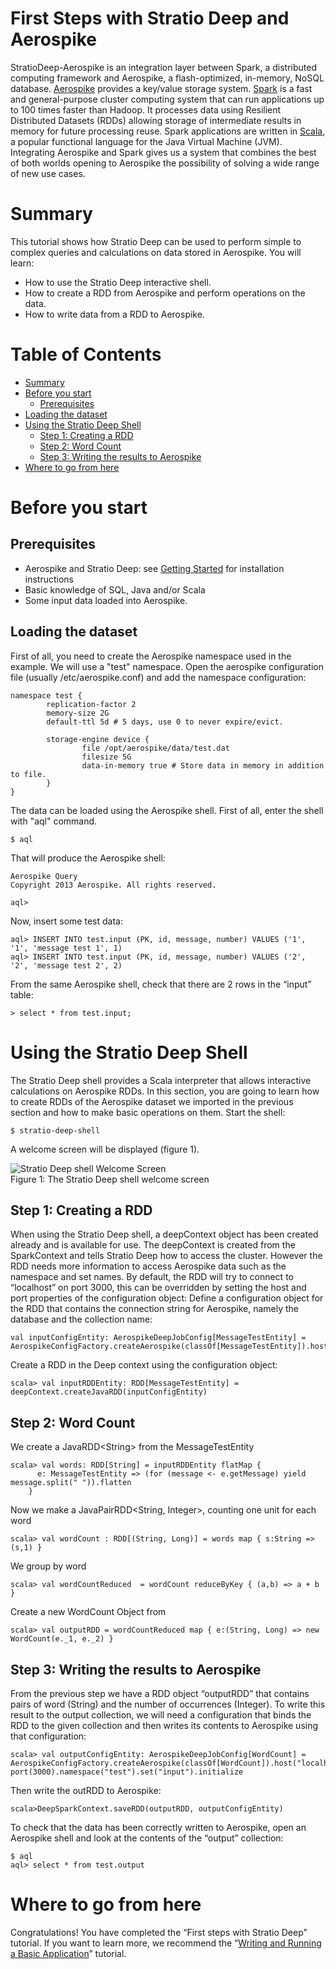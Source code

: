 First Steps with Stratio Deep and Aerospike
===========================================

StratioDeep-Aerospike is an integration layer between Spark, a distributed computing framework and Aerospike, 
a flash-optimized, in-memory, NoSQL database. [Aerospike](http://www.aerospike.com/ "Aerospike website") provides a key/value storage system. [Spark](http://spark.incubator.apache.org/ "Spark website") 
is a 
fast and general-purpose cluster computing system that can run applications up to 100 times faster than Hadoop. 
It processes data using Resilient Distributed Datasets (RDDs) allowing storage of intermediate results in memory 
for future processing reuse. Spark applications are written in 
[Scala](http://www.scala-lang.org/ "The Scala programming language site"), a popular functional language for 
the Java Virtual Machine (JVM). Integrating Aerospike and Spark gives us a system that combines the best of both 
worlds opening to Aerospike the possibility of solving a wide range of new use cases.

Summary
=======

This tutorial shows how Stratio Deep can be used to perform simple to complex queries and calculations on data 
stored in Aerospike. You will learn:

-   How to use the Stratio Deep interactive shell.
-   How to create a RDD from Aerospike and perform operations on the data.
-   How to write data from a RDD to Aerospike.

Table of Contents
=================

-   [Summary](#summary)
-   [Before you start](#before-you-start)
    -   [Prerequisites](#prerequisites)
-   [Loading the dataset](#loading-the-dataset)
-   [Using the Stratio Deep Shell](#using-the-stratio-deep-shell)
    -   [Step 1: Creating a RDD](#step-1-creating-a-rdd)
    -   [Step 2: Word Count](#step-2-word-count)
    -   [Step 3: Writing the results to Aerospike](#step-3-writing-the-results-to-aerospike)
-   [Where to go from here](#where-to-go-from-here)

Before you start
================

Prerequisites
-------------

-   Aerospike and Stratio Deep: see [Getting Started](/getting-started.md "Getting Started") for installation instructions
-   Basic knowledge of SQL, Java and/or Scala
-	Some input data loaded into Aerospike.

Loading the dataset
-------------------

First of all, you need to create the Aerospike namespace used in the example. We will use a "test" namespace. Open the
aerospike configuration file (usually /etc/aerospike.conf) and add the namespace configuration:

```shell-session
namespace test {
        replication-factor 2
        memory-size 2G
        default-ttl 5d # 5 days, use 0 to never expire/evict.

        storage-engine device {
                file /opt/aerospike/data/test.dat
                filesize 5G
                data-in-memory true # Store data in memory in addition to file.
        }
}
```

The data can be loaded using the Aerospike shell. First of all, enter the shell with "aql" command.

```shell-session
$ aql
```

That will produce the Aerospike shell:

```shell-session
Aerospike Query
Copyright 2013 Aerospike. All rights reserved.

aql>
```

Now, insert some test data:

```shell-session
aql> INSERT INTO test.input (PK, id, message, number) VALUES ('1', '1', 'message test 1', 1)
aql> INSERT INTO test.input (PK, id, message, number) VALUES ('2', '2', 'message test 2', 2)
```

From the same Aerospike shell, check that there are 2 rows in the “input” table:

```shell-session
> select * from test.input;
```

Using the Stratio Deep Shell
============================

The Stratio Deep shell provides a Scala interpreter that allows interactive calculations on Aerospike RDDs. In 
this section, you are going to learn how to create RDDs of the Aerospike dataset we imported in the previous 
section and how to make basic operations on them. Start the shell:

```shell-session
$ stratio-deep-shell
```

A welcome screen will be displayed (figure 1).

![Stratio Deep shell Welcome Screen](http://www.openstratio.org/wp-content/uploads/2014/01/stratio-deep-shell-WelcomeScreen.png)  
Figure 1: The Stratio Deep shell welcome screen

Step 1: Creating a RDD
----------------------

When using the Stratio Deep shell, a deepContext object has been created already and is available for use.
The deepContext is created from the SparkContext and tells Stratio Deep how to access the cluster. However
the RDD needs more information to access Aerospike data such as the namespace and set names. By default,
the RDD will try to connect to “localhost” on port 3000, this can be overridden by setting the host and
port properties of the configuration object: Define a configuration object for the RDD that contains the
connection string for Aerospike, namely the database and the collection name:

```shell-session
val inputConfigEntity: AerospikeDeepJobConfig[MessageTestEntity] = 
AerospikeConfigFactory.createAerospike(classOf[MessageTestEntity]).host("localhost").port(3000).namespace("test").set("input").initialize
```

Create a RDD in the Deep context using the configuration object:

```shell-session
scala> val inputRDDEntity: RDD[MessageTestEntity] = deepContext.createJavaRDD(inputConfigEntity)
```

Step 2: Word Count
------------------

We create a JavaRDD&lt;String> from the MessageTestEntity

```shell-session
scala> val words: RDD[String] = inputRDDEntity flatMap {
      e: MessageTestEntity => (for (message <- e.getMessage) yield message.split(" ")).flatten
    }
```

Now we make a JavaPairRDD&lt;String, Integer>, counting one unit for each word

```shell-session
scala> val wordCount : RDD[(String, Long)] = words map { s:String => (s,1) }
```

We group by word

```shell-session
scala> val wordCountReduced  = wordCount reduceByKey { (a,b) => a + b }
```

Create a new WordCount Object from

```shell-session
scala> val outputRDD = wordCountReduced map { e:(String, Long) => new WordCount(e._1, e._2) }
```

Step 3: Writing the results to Aerospike
--------------------------------------

From the previous step we have a RDD object “outputRDD” that contains pairs of word (String)
and the number of occurrences (Integer). To write this result to the output collection, we will need
a configuration that binds the RDD to the given collection and then writes its contents to Aerospike 
using that configuration:

```shell-session
scala> val outputConfigEntity: AerospikeDeepJobConfig[WordCount] = AerospikeConfigFactory.createAerospike(classOf[WordCount]).host("localhost").
port(3000).namespace("test").set("input").initialize
```

Then write the outRDD to Aerospike:

```shell-session
scala>DeepSparkContext.saveRDD(outputRDD, outputConfigEntity)
```

To check that the data has been correctly written to Aerospike, open an Aerospike shell and look at the contents 
of the “output” collection:

```shell-session
$ aql
aql> select * from test.output
```

Where to go from here
=====================

Congratulations! You have completed the “First steps with Stratio Deep” tutorial. If you want to learn more, 
we recommend the “[Writing and Running a Basic Application](t40-basic-application.md "Writing and Running a Basic Application")” tutorial.
